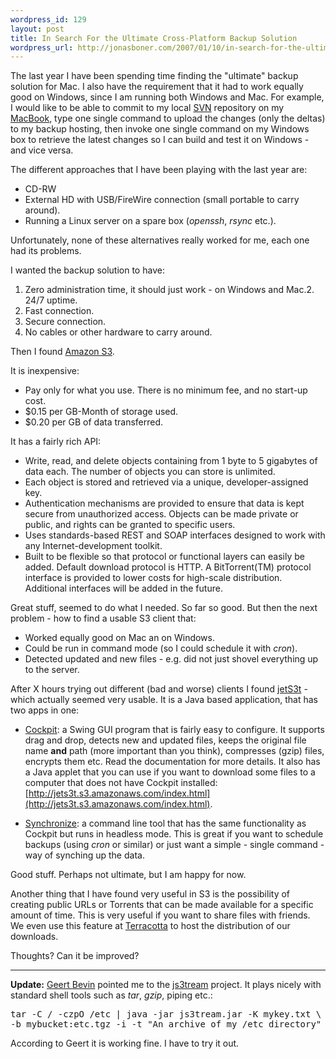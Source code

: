 ```yaml
--- 
wordpress_id: 129
layout: post
title: In Search For the Ultimate Cross-Platform Backup Solution
wordpress_url: http://jonasboner.com/2007/01/10/in-search-for-the-ultimate-cross-platform-backup-solution/
---
```

The last year I have been spending time finding the "ultimate" backup solution for Mac. I also have the requirement that it had to work equally good on Windows, since I am running both Windows and Mac. For example, I would like to be able to commit to my local [SVN](http://subversion.tigris.org/) repository on my [MacBook](http://www.apple.com/macbookpro/), type one single command to upload the changes (only the deltas) to my backup hosting, then invoke one single command on my Windows box to retrieve the latest changes so I can build and test it on Windows - and vice versa. 

The different approaches that I have been playing with the last year are: 

* CD-RW
* External HD with USB/FireWire connection (small portable to carry around).
* Running a Linux server on a spare box  (*openssh*, *rsync* etc.).

Unfortunately, none of these alternatives really worked for me, each one had its problems. 

I wanted the backup solution to have:  

1. Zero administration time, it should just work - on Windows and Mac.2. 24/7 uptime.
2. Fast connection.
3. Secure connection.
4. No cables or other hardware to carry around.

Then I found [Amazon S3](http://aws.amazon.com/s3). 

It is inexpensive: 

* Pay only for what you use. There is no minimum fee, and no start-up cost.
* $0.15 per GB-Month of storage used.
* $0.20 per GB of data transferred.

It has a fairly rich API:

* Write, read, and delete objects containing from 1 byte to 5 gigabytes of data each. The number of objects you can store is unlimited.
* Each object is stored and retrieved via a unique, developer-assigned key.
* Authentication mechanisms are provided to ensure that data is kept secure from unauthorized access. Objects can be made private or public, and rights can be granted to specific users.
* Uses standards-based REST and SOAP interfaces designed to work with any Internet-development toolkit.
* Built to be flexible so that protocol or functional layers can easily be added.  Default download protocol is HTTP.  A BitTorrent(TM) protocol interface is provided to lower costs for high-scale distribution.  Additional interfaces will be added in the future. 

Great stuff, seemed to do what I needed. So far so good. But then the next problem - how to find a usable S3 client that:

* Worked equally good on Mac an on Windows.
* Could be run in command mode (so I could schedule it with *cron*).
* Detected updated and new files - e.g. did not just shovel everything up to the server.

After X hours trying out different (bad and worse) clients I found [jetS3t](https://jets3t.dev.java.net/) - which actually seemed very usable. It is a Java based application, that has two apps in one:

* [Cockpit](https://jets3t.dev.java.net/cockpit.html): a Swing GUI program that is fairly easy to configure. It supports drag and drop, detects new and updated files, keeps the original file name **and** path (more important than you think), compresses (gzip) files, encrypts them etc. Read the documentation for more details. It also has a Java applet that you can use if you want to download some files to a computer that does not have Cockpit installed: [http://jets3t.s3.amazonaws.com/index.html](http://jets3t.s3.amazonaws.com/index.html).

* [Synchronize](https://jets3t.dev.java.net/synchronize.html): a command line tool that has the same functionality as Cockpit but runs in headless mode. This is great if you want to schedule backups (using *cron* or similar) or just want a simple - single command - way of synching up the data. 

Good stuff. Perhaps not ultimate, but I am happy for now.

Another thing that I have found very useful in S3 is the possibility of creating public URLs or Torrents that can be made available for a specific amount of time. This is very useful if you want to share files with friends. We even use this feature at [Terracotta](http://terracotta.org/) to host the distribution of our downloads. 

Thoughts? Can it be improved?

----
**Update:** [Geert Bevin](http://rifers.org/blogs) pointed me to the [js3tream](http://js3tream.sourceforge.net/) project. It plays nicely with standard shell tools such as *tar*, *gzip*, piping etc.: 
<pre>
tar -C / -czpO /etc | java -jar js3tream.jar -K mykey.txt \
-b mybucket:etc.tgz -i -t "An archive of my /etc directory"
</pre>
According to Geert it is working fine. I have to try it out.  
